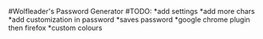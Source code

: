 #Wolfleader's Password Generator
#TODO:
*add settings
*add more chars
*add customization in password
*saves password
*google chrome plugin then firefox
*custom colours
